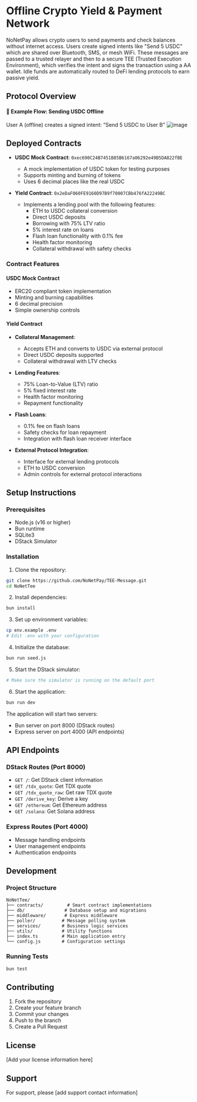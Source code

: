 # Offline Crypto Yield & Payment Network

NoNetPay allows crypto users to send payments and check balances without internet access. Users create signed intents like "Send 5 USDC" which are shared over Bluetooth, SMS, or mesh WiFi. These messages are passed to a trusted relayer and then to a secure TEE (Trusted Execution Environment), which verifies the intent and signs the transaction using a AA wallet. Idle funds are automatically routed to DeFi lending protocols to earn passive yield.

## Protocol Overview

#### 🧬 Example Flow: Sending USDC Offline
User A (offline) creates a signed intent:
“Send 5 USDC to User B”
![image](https://github.com/user-attachments/assets/4c607b27-dad5-4dab-bcab-c05c9a6608f8)

## Deployed Contracts

- **USDC Mock Contract**: `0xec690C24B7451B85B6167a06292e49B5DA822fBE`
  - A mock implementation of USDC token for testing purposes
  - Supports minting and burning of tokens
  - Uses 6 decimal places like the real USDC

- **Yield Contract**: `0x2eDaF060FE9160D97B9f70007CBb476fA22249BC`
  - Implements a lending pool with the following features:
    - ETH to USDC collateral conversion
    - Direct USDC deposits
    - Borrowing with 75% LTV ratio
    - 5% interest rate on loans
    - Flash loan functionality with 0.1% fee
    - Health factor monitoring
    - Collateral withdrawal with safety checks

### Contract Features

#### USDC Mock Contract
- ERC20 compliant token implementation
- Minting and burning capabilities
- 6 decimal precision
- Simple ownership controls

#### Yield Contract
- **Collateral Management**:
  - Accepts ETH and converts to USDC via external protocol
  - Direct USDC deposits supported
  - Collateral withdrawal with LTV checks

- **Lending Features**:
  - 75% Loan-to-Value (LTV) ratio
  - 5% fixed interest rate
  - Health factor monitoring
  - Repayment functionality

- **Flash Loans**:
  - 0.1% fee on flash loans
  - Safety checks for loan repayment
  - Integration with flash loan receiver interface

- **External Protocol Integration**:
  - Interface for external lending protocols
  - ETH to USDC conversion
  - Admin controls for external protocol interactions

## Setup Instructions

### Prerequisites

- Node.js (v16 or higher)
- Bun runtime
- SQLite3
- DStack Simulator

### Installation

1. Clone the repository:
```bash
git clone https://github.com/NoNetPay/TEE-Message.git
cd NoNetTee
```

2. Install dependencies:
```bash
bun install
```

3. Set up environment variables:
```bash
cp env.example .env
# Edit .env with your configuration
```

4. Initialize the database:
```bash
bun run seed.js
```

5. Start the DStack simulator:
```bash
# Make sure the simulator is running on the default port
```

6. Start the application:
```bash
bun run dev
```

The application will start two servers:
- Bun server on port 8000 (DStack routes)
- Express server on port 4000 (API endpoints)

## API Endpoints

### DStack Routes (Port 8000)

- `GET /`: Get DStack client information
- `GET /tdx_quote`: Get TDX quote
- `GET /tdx_quote_raw`: Get raw TDX quote
- `GET /derive_key`: Derive a key
- `GET /ethereum`: Get Ethereum address
- `GET /solana`: Get Solana address

### Express Routes (Port 4000)

- Message handling endpoints
- User management endpoints
- Authentication endpoints

## Development

### Project Structure

```
NoNetTee/
├── contracts/         # Smart contract implementations
├── db/               # Database setup and migrations
├── middleware/       # Express middleware
├── poller/          # Message polling system
├── services/        # Business logic services
├── utils/           # Utility functions
├── index.ts         # Main application entry
└── config.js        # Configuration settings
```

### Running Tests

```bash
bun test
```

## Contributing

1. Fork the repository
2. Create your feature branch
3. Commit your changes
4. Push to the branch
5. Create a Pull Request

## License

[Add your license information here]

## Support

For support, please [add support contact information]
